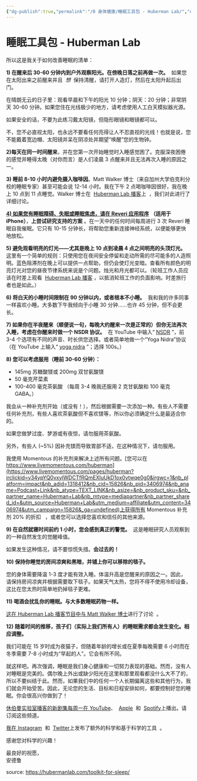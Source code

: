 ```yaml
---
{"dg-publish":true,"permalink":"/0 身体健康/睡眠工具包 - Huberman Lab/","created":"2023-05-30T15:52:04.183+08:00","updated":"2023-06-07T13:51:23.776+08:00"}
---
```


# 睡眠工具包 - Huberman Lab

所以这是我关于如何改善睡眠的清单：

**1) 在醒来后 30-60 分钟内到户外观察阳光。在傍晚日落之前再做一次。**  如果您在太阳出来之前醒来并且  *想*  保持清醒，请打开人造灯，然后在太阳升起后出门。

在晴朗无云的日子里：观看早晨和下午的阳光 10 分钟；阴天：20 分钟；非常阴天 30-60 分钟。如果您住在光线极少的地方，请考虑使用人工白天模拟器光源。

如果安全的话，不要为此练习戴太阳镜，但隐形眼镜和眼镜都可以。

不，您不必直视太阳，也永远不要看任何亮得让人不忍直视的光线！也就是说，您不能戴着宽边帽、太阳镜并呆在阴凉处并期望“唤醒”您的生物钟。

**2)每天在同一时间醒来**，并在您第一次开始睡觉时入睡感觉困了。克服深夜困倦的感觉并睡得太晚（对你而言）是人们凌晨 3 点醒来并且无法再次入睡的原因之一。

**3) 睡前 8-10 小时内避免摄入咖啡因**。Matt Walker 博士（来自加州大学伯克利分校的睡眠专家）甚至可能会说 12-14 小时。我在下午 2 点喝咖啡因很好，我在晚上 10 点到 11 点睡觉。Walker 博士在  [Huberman Lab 播客](https://hubermanlab.com/dr-matthew-walker-the-science-and-practice-of-perfecting-your-sleep/)上  ，我们对此进行了详细讨论。

[**4) 如果您有睡眠障碍、失眠或睡眠焦虑，请在 Reveri 应用程序**](https://www.reveri.com/) **（适用于 iPhone）**，**上尝试研究支持的方案** 。在一天中的任何时间每周进行 3 次 Reveri 睡眠自我催眠。它只有 10-15 分钟长，将帮助您重新连接神经系统，以便能够更快地放松。

**5) 避免观看明亮的灯光——尤其是晚上 10 点到凌晨 4 点之间明亮的头顶灯光。**  这里有一个简单的规则：只使用您在夜间安全停留和走动所需的尽可能多的人造照明。蓝色阻滞剂在晚上可以提供一点帮助，但仍会使灯光变暗。查看所有颜色的明亮灯光对您的昼夜节律系统来说是个问题。烛光和月光都可以。（轮班工作人员应该在时差上观看  [Huberman Lab 播客](https://hubermanlab.com/find-your-temperature-minimum-to-defeat-jetlag-shift-work-and-sleeplessness/) ，以抵消轮班工作的负面影响。时差旅行者也是如此。）

**6) 将白天的小睡时间限制在 90 分钟以内，或者根本不小睡。**  我和我的许多同事一样喜欢小睡。大多数下午我倾向于小睡 30 分钟……也许 45 分钟，但不会更长。

**7) 如果你在半夜醒来（顺便说一句，每晚大约醒来一次是正常的）但你无法再次入睡，考虑在你醒来时做一个 NSDR 协议。**  在 YouTube 中输入“ [NSDR](https://www.youtube.com/results?search_query=nsdr) ”，前 3-4 个选项有不同的声音、时长供您选择。或者简单地做一个“Yoga Nidra”协议（在 YouTube 上输入“ [yoga nidra](https://www.youtube.com/results?search_query=yoga+nidra) ”；选择 100s。）

**8) 您可以考虑服用（睡前 30-60 分钟）：**

- 145mg 苏糖酸镁或 200mg 双甘氨酸镁
- 50 毫克芹菜素
- 100-400 毫克茶氨酸
  （每周 3-4 晚我还服用 2 克甘氨酸和 100 毫克 GABA。）

我会从一种补充剂开始（或没有！），然后根据需要一次添加一种。有些人不需要任何补充剂，有些人喜欢茶氨酸但不喜欢镁等，所以你必须确定什么是最适合你的。

如果您做梦过度、梦游或有夜惊，请勿服用茶氨酸。

另外，有些人 (~5%) 因补充镁而导致胃部不适，在这种情况下，请勿服用。

我使用 Momentous 的补充剂来解决上述所有问题。[您可以在 https://www.livemomentous.com/huberman](https://www.livemomentous.com/pages/huberman?irclickid=y34ypYQ0vxyIWDCTfRQmEXIuUkD1ox0vtwqe0g0&irgwc=1&nb_platform=impact&nb_adid=1318412&nb_cid=15826&nb_pid=3406974&nb_aname=Podcast+Link&nb_atype=TEXT_LINK&nb_asize=&nb_product_sku=&nb_partner_name=Huberman+Lab&nb_mtype=mediapartner&nb_partner_shared_id=&utm_source=Huberman+Lab&utm_medium=affiliate&utm_content=3406974&utm_campaign=15826&_ga=undefined)上获得所有 Momentous 补充剂 20% 的折扣   ，或者您可以选择您喜欢和信任的其他来源。

**9) 在自然就寝时间前约 1 小时，您会感到真正的警觉。**  这是睡眠研究人员观察到的一种自然发生的觉醒峰值。

如果发生这种情况，请不要惊慌失措。**会过去的！**

**10) 保持你睡觉的房间凉爽和黑暗，并铺上你可以移除的毯子。**

您的身体需要降温 1-3 度才能有效入睡。体温升高是您醒来的原因之一。因此，请保持房间凉爽并根据需要取下毯子。如果天气太热，您将不得不使用冷却设备，这比在您太热时简单地扔掉毯子更难。

**11) 喝酒会扰乱你的睡眠。与大多数睡眠药物一样。**

[这在 Huberman Lab 播客节目中与 Matt Walker 博士](https://hubermanlab.com/dr-matthew-walker-the-science-and-practice-of-perfecting-your-sleep/)进行了讨论  。

**12) 随着时间的推移，孩子们（实际上我们所有人）的睡眠需求都会发生变化。相应调整。**

我们可能在 15 岁时成为夜猫子，但随着年龄的增长或在夏季每晚需要 6 小时而在冬季需要 7-8 小时成为“早起的人”。它会有所不同。

就这样吧。再次强调，睡眠是我们身心健康和一切努力表现的基础。然而，没有人对睡眠是完美的。偶尔晚上外出或缺少阳光在这里和那里观看都没什么大不了的，所以不要纠结于此。然而，如果我们中的任何一个人长期偏离这些和其他行为，我们就会开始受苦。因此，无论您的生活、目标和日程安排如何，都要控制好您的睡眠。你会很高兴你做到了！

[休伯曼实验室播客的新剧集每周一在 YouTube](https://www.youtube.com/andrewhubermanlab)、  [Apple](https://podcasts.apple.com/us/podcast/huberman-lab/id1545953110)  和  [Spotify](https://open.spotify.com/show/79CkJF3UJTHFV8Dse3Oy0P)上播出。请订阅这些频道。

[我在 Instagram](https://www.instagram.com/hubermanlab/)  和  [Twitter](https://twitter.com/hubermanlab)上发布了额外的科学和基于科学的工具  。

感谢您对科学的兴趣！

最良好的祝愿，  
安德鲁

source: https://hubermanlab.com/toolkit-for-sleep/